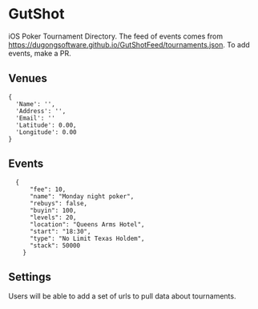 # GutShot
iOS Poker Tournament Directory.  The feed of events comes from https://dugongsoftware.github.io/GutShotFeed/tournaments.json.  To add events, make a PR.

## Venues
```
{
  'Name': '',
  'Address': '',
  'Email': ''
  'Latitude': 0.00,
  'Longitude': 0.00
}
```
## Events
```
  {
      "fee": 10, 
      "name": "Monday night poker", 
      "rebuys": false, 
      "buyin": 100, 
      "levels": 20, 
      "location": "Queens Arms Hotel", 
      "start": "18:30", 
      "type": "No Limit Texas Holdem", 
      "stack": 50000
    }
```

## Settings
Users will be able to add a set of urls to pull data about tournaments.
